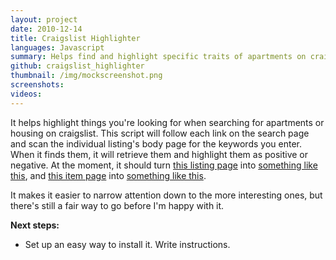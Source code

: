 ```yaml
---
layout: project
date: 2010-12-14
title: Craigslist Highlighter
languages: Javascript
summary: Helps find and highlight specific traits of apartments on craigslist
github: craigslist_highlighter
thumbnail: /img/mockscreenshot.png
screenshots: 
videos:
---
```


It helps highlight things you're looking for when searching for apartments or housing on craigslist. This script will follow each link on the search page and scan the individual listing's body page for the keywords you enter. When it finds them, it will retrieve them and highlight them as positive or negative.
At the moment, it should turn [this listing page](http://i.imgur.com/z5UVY.jpg) into [something like this](http://i.imgur.com/Lg3E0.jpg), and [this item page](http://i.imgur.com/9zbqA.jpg) into [something like this](http://i.imgur.com/78gq6.jpg).

It makes it easier to narrow attention down to the more interesting ones, but there's still a fair way to go before I'm happy with it.

**Next steps:**

* Set up an easy way to install it. Write instructions.
